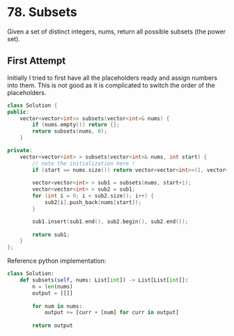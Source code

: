 # 78. Subsets

Given a set of distinct integers, nums, return all possible subsets (the power set).

## First Attempt

Initially I tried to first have all the placeholders ready and assign numbers into them. This is not good as it is complicated to switch the order of the placeholders.

```c++
class Solution {
public:
    vector<vector<int>> subsets(vector<int>& nums) {
        if (nums.empty()) return {};
        return subsets(nums, 0);
    }

private:
    vector<vector<int> > subsets(vector<int>& nums, int start) {
        // note the initialization here !
        if (start == nums.size()) return vector<vector<int>>(1, vector<int>());
        
        vector<vector<int> > sub1 = subsets(nums, start+1);
        vector<vector<int> > sub2 = sub1;
        for (int i = 0; i < sub2.size(); i++) {
            sub2[i].push_back(nums[start]);
        }            

        sub1.insert(sub1.end(), sub2.begin(), sub2.end());
        
        return sub1;
    }
};
```

Reference python implementation:
```python
class Solution:
    def subsets(self, nums: List[int]) -> List[List[int]]:
        n = len(nums)
        output = [[]]
        
        for num in nums:
            output += [curr + [num] for curr in output]
        
        return output
```